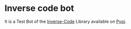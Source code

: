 # Inverse code bot
It is a Test Bot of the [Inverse-Code](https://github.com/aniceto-jolela/inverse_code) Library available on [Pypi](https://pypi.org/project/inverse-code/).
